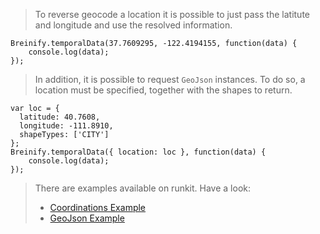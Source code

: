 <blockquote class="lang-specific javascript--node">
<p>To reverse geocode a location it is possible to just pass the latitute and longitude
and use the resolved information.</p>
</blockquote>

>
```javascript--node
Breinify.temporalData(37.7609295, -122.4194155, function(data) {   
	console.log(data);
});
```

<blockquote class="lang-specific javascript--node">
<p>In addition, it is possible to request 
<code class="prettyprint">GeoJson</code> instances. To do so,
a location must be specified, together with the shapes to return.</p>
</blockquote>

>
```javascript--node
var loc = {
  latitude: 40.7608, 
  longitude: -111.8910,
  shapeTypes: ['CITY']
};
Breinify.temporalData({ location: loc }, function(data) {
    console.log(data);
});
```

<blockquote class="lang-specific javascript--node">
<p>There are examples available on runkit. Have a look:
<ul>
<li><a target="_blank" href="https://runkit.com/breinify-stage/reverse-geocoding-lati-long">Coordinations Example</a></li>
<li><a target="_blank" href="https://runkit.com/breinify-stage/reverse-geocoding-geojson">GeoJson Example</a></li>
</ul>
</p>
</blockquote>
